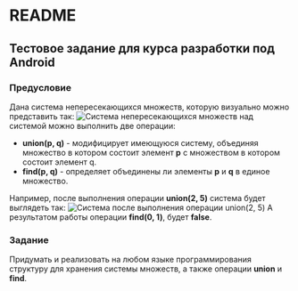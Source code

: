 # README #

## Тестовое задание для курса разработки под Android ##

### Предусловие ###

Дана система непересекающихся множеств, которую визуально можно представить так:
![Система непересекающихся множеств](https://pp.userapi.com/c840634/v840634193/12f/UQMQEk403p8.jpg)
над системой можно выполнить две операции:
* **union(p, q)** - модифицирует имеющуюся систему, объединяя множество в котором состоит элемент **p** с множеством в котором состоит элемент q.
* **find(p, q)** - определяет объединены ли элементы **p** и **q** в единое множество.

Например, после выполнения операции **union(2, 5)** система будет выглядеть так:
![Система после выполнения операции **union(2, 5)**](https://pp.userapi.com/c840634/v840634193/13f/j_-umKt2Qag.jpg)
А результатом работы операции **find(0, 1)**, будет **false**.

### Задание ###

Придумать и реализовать на любом языке программирования структуру для хранения системы множеств, а также операции **union** и **find**.
